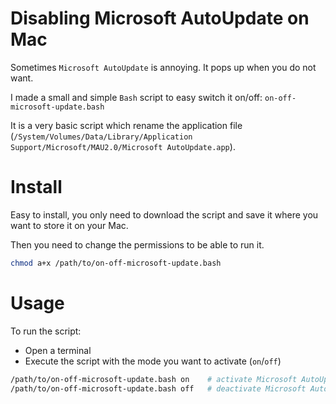 # Disabling Microsoft AutoUpdate on Mac

Sometimes `Microsoft AutoUpdate` is annoying. It pops up when you do not want. 

I made a small and simple `Bash` script to easy switch it on/off: `on-off-microsoft-update.bash`

It is a very basic script which rename the application file (`/System/Volumes/Data/Library/Application Support/Microsoft/MAU2.0/Microsoft AutoUpdate.app`). 

# Install

Easy to install, you only need to download the script and save it where you want to store it on your Mac.

Then you need to change the permissions to be able to run it.

```Bash
chmod a+x /path/to/on-off-microsoft-update.bash
```

# Usage

To run the script:

* Open a terminal
* Execute the script with the mode you want to activate (`on`/`off`)

```Bash
/path/to/on-off-microsoft-update.bash on    # activate Microsoft AutoUpdate
/path/to/on-off-microsoft-update.bash off   # deactivate Microsoft AutoUpdate
```
